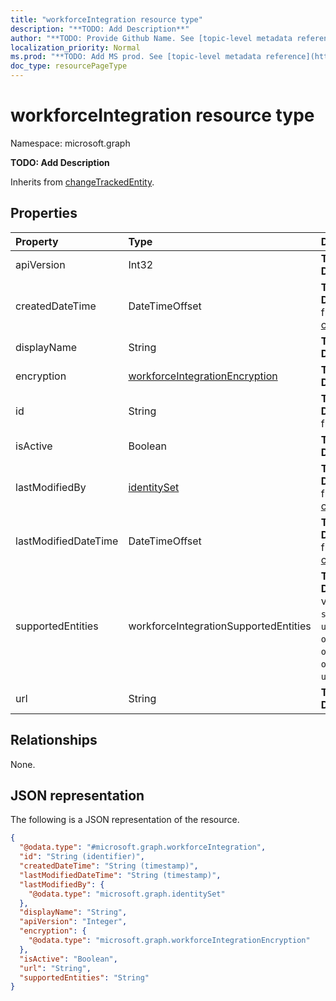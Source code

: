 ```yaml
---
title: "workforceIntegration resource type"
description: "**TODO: Add Description**"
author: "**TODO: Provide Github Name. See [topic-level metadata reference](https://msgo.azurewebsites.net/add/document/guidelines/metadata.html#topic-level-metadata)**"
localization_priority: Normal
ms.prod: "**TODO: Add MS prod. See [topic-level metadata reference](https://msgo.azurewebsites.net/add/document/guidelines/metadata.html#topic-level-metadata)**"
doc_type: resourcePageType
---
```


# workforceIntegration resource type


Namespace: microsoft.graph

**TODO: Add Description**


Inherits from [changeTrackedEntity](../resources/changetrackedentity.md).

## Properties
|Property|Type|Description|
|:---|:---|:---|
|apiVersion|Int32|**TODO: Add Description**|
|createdDateTime|DateTimeOffset|**TODO: Add Description** Inherited from [changeTrackedEntity](../resources/changetrackedentity.md)|
|displayName|String|**TODO: Add Description**|
|encryption|[workforceIntegrationEncryption](../resources/workforceintegrationencryption.md)|**TODO: Add Description**|
|id|String|**TODO: Add Description** Inherited from [entity](../resources/entity.md)|
|isActive|Boolean|**TODO: Add Description**|
|lastModifiedBy|[identitySet](../resources/identityset.md)|**TODO: Add Description** Inherited from [changeTrackedEntity](../resources/changetrackedentity.md)|
|lastModifiedDateTime|DateTimeOffset|**TODO: Add Description** Inherited from [changeTrackedEntity](../resources/changetrackedentity.md)|
|supportedEntities|workforceIntegrationSupportedEntities|**TODO: Add Description**. Possible values are: `none`, `shift`, `swapRequest`, `userShiftPreferences`, `openShift`, `openShiftRequest`, `offerShiftRequest`, `unknownFutureValue`.|
|url|String|**TODO: Add Description**|

## Relationships
None.

## JSON representation
The following is a JSON representation of the resource.
<!-- {
  "blockType": "resource",
  "keyProperty": "id",
  "@odata.type": "microsoft.graph.workforceIntegration",
  "baseType": "microsoft.graph.changeTrackedEntity",
  "openType": false
}
-->
``` json
{
  "@odata.type": "#microsoft.graph.workforceIntegration",
  "id": "String (identifier)",
  "createdDateTime": "String (timestamp)",
  "lastModifiedDateTime": "String (timestamp)",
  "lastModifiedBy": {
    "@odata.type": "microsoft.graph.identitySet"
  },
  "displayName": "String",
  "apiVersion": "Integer",
  "encryption": {
    "@odata.type": "microsoft.graph.workforceIntegrationEncryption"
  },
  "isActive": "Boolean",
  "url": "String",
  "supportedEntities": "String"
}
```

